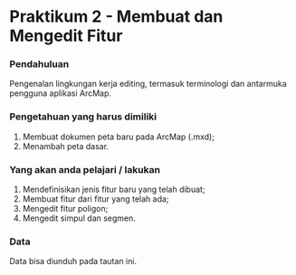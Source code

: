 # Praktikum 2 - Membuat dan Mengedit Fitur

### Pendahuluan

Pengenalan lingkungan kerja editing, termasuk terminologi dan antarmuka pengguna aplikasi ArcMap.

### Pengetahuan yang harus dimiliki <a id="pengetahuan-yang-harus-dimiliki"></a>

1. Membuat dokumen peta baru pada ArcMap \(.mxd\);
2. Menambah peta dasar.

### Yang akan anda pelajari / lakukan <a id="yang-akan-anda-pelajari--lakukan"></a>

1. Mendefinisikan jenis fitur baru yang telah dibuat;
2. Membuat fitur dari fitur yang telah ada;
3. Mengedit fitur poligon;
4. Mengedit simpul dan segmen.

### Data

Data bisa diunduh pada tautan ini.

